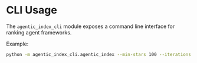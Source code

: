 # CLI Usage

The `agentic_index_cli` module exposes a command line interface for ranking agent frameworks.

Example:

```bash
python -m agentic_index_cli.agentic_index --min-stars 100 --iterations 2 --output ./data
```
